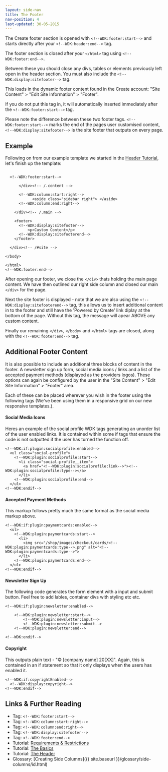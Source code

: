 ```yaml
---
layout: side-nav
title: The Footer
nav-position: 4
last-updated: 30-05-2015
---
```



The Create footer section is opened with `<!--WDK:footer:start-->` and starts directly after your `<!--WDK:header:end-->` tag. 

The footer section is closed after your `</html>` tag using `<!--WDK:footer:end-->`.

Between these you should close any divs, tables or elements previously left open in the header section. You must also include the `<!--WDK:display:sitefooter-->` tag.

This loads in the dynamic footer content found in the Create account: "Site Content" > "Edit Site Information" > "Footer". 

If you do not put this tag in, it will automatically inserted immediately after the `<!--WDK:footer:start-->` tag.

Please note the difference between these two footer tags. `<!--WDK:footer:start-->` marks the end of the pages user customised content, `<!--WDK:display:sitefooter-->` is the site footer that outputs on every page.

## Example

Following on from our example template we started in the [Header Tutorial](03the-header.html), let's finish up the template:

~~~

  <!--WDK:footer:start-->
      
      </div><!-- /.content -->

      <!--WDK:column:start:right-->
            <aside class="sidebar right"> </aside>
      <!--WDK:column:end:right-->

    </div><!-- /.main -->

    <footer>
      <!--WDK:display:sitefooter-->
          <p>Custom Content</p>
      <!--WDK:display:sitefooterend-->
    </footer>

  </div><!-- /#site -->

</body>

</html>
<!--WDK:footer:end-->
~~~

After opening our footer, we close the `</div>` thats holding the main page content. We have then outlined our right side column and closed our main `</div>` for the page.

Next the site footer is displayed - note that we are also using the `<!--WDK:display:sitefooterend-->` tag, this allows us to insert additional content in to the footer and still have the 'Powered by Create' link diplay at the bottom of the page. Without this tag, the message will apear ABOVE any custom content.

Finally our remaining `</div>`, `</body>` and `</html>` tags are closed, along with the `<!--WDK:footer:end-->` tag.


## Additional Footer Content

It is also possible to include an additional three blocks of content in the footer. A newsletter sign up form, social media icons / links and a list of the accepted payment methods (displayed as the providers logos). These options can again be configured by the user in the  "Site Content" > "Edit Site Information" > "Footer" area. 

Each of these can be placed wherever you wish in the footer using the following tags (We've been using them in a responsive grid on our new responsive templates.).

#### Social Media Icons
Heres an example of the social profile WDK tags generating an unorder list of the user enabled links. It is contained within some if tags that ensure the code is not outputted if the user has turned the function off.

~~~
<!--WDK:if:plugin:socialprofile:enabled-->
  <ul class="social-profile">
    <!--WDK:plugin:socialprofile:start-->
      <li class="social-profile__item">
        <a href="<!--WDK:plugin:socialprofile:link-->"><!--WDK:plugin:socialprofile:type--></a>
      </li>
    <!--WDK:plugin:socialprofile:end-->
  </ul>
<!--WDK:endif-->
~~~

#### Accepted Payment Methods
This markup follows pretty much the same format as the social media markup above.

~~~
<!--WDK:if:plugin:paymentcards:enabled-->
  <ul>
    <!--WDK:plugin:paymentcards:start-->
      <li>
        <img src="/shop/images/checkout/cards/<!--WDK:plugin:paymentcards:type-->.png" alt="<!--WDK:plugin:paymentcards:type-->">
      </li>
    <!--WDK:plugin:paymentcards:end-->
  </ul>
<!--WDK:endif-->

~~~

#### Newsletter Sign Up
The following code generates the form element with a input and submit button. Feel free to add lables, container divs with styling etc etc.

~~~
<!--WDK:if:plugin:newsletter:enabled-->

    <!--WDK:plugin:newsletter:start-->
        <!--WDK:plugin:newsletter:input-->
        <!--WDK:plugin:newsletter:submit-->
    <!--WDK:plugin:newsletter:end-->

<!--WDK:endif-->
~~~

#### Copyright
This outputs plain text - "&copy; [company name] 20[XX]". Again, this is contained in an if statement so that it only displays when the users has enabled it.

~~~
<!--WDK:if:copyrightEnabled-->
  <!--WDK:display:copyright-->
<!--WDK:endif-->
~~~



## Links & Further Reading

- Tag: `<!--WDK:footer:start-->`
- Tag: `<!--WDK:column:start:right-->`
- Tag: `<!--WDK:column:end:right-->`
- Tag: `<!--WDK:display:sitefooter-->`
- Tag: `<!--WDK:footer:end-->`
- Tutorial: [Requirements & Restrictions](requirements-restrictions.html)
- Tutorial: [The Basics](the-basics.html)
- Tutorial: [The Header](the-header.html)
- Glossary: [Creating Side Columns]({{ site.baseurl }}/glossary/side-columns/id.html)

